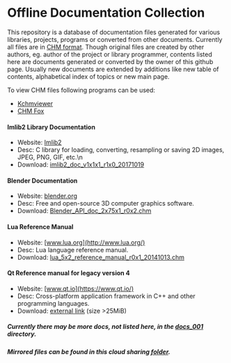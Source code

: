 # Offline Documentation Collection

This repository is a database of documentation files generated for various libraries, projects, programs or converted from other documents.
Currently all files are in [CHM format](https://en.wikipedia.org/wiki/Microsoft_Compiled_HTML_Help).
Though original files are created by other authors, eg. author of the project or library programmer, contents listed here are documents generated or converted by the owner of this github page. Usually new documents are extended by additions like new table of contents, alphabetical index of topics or new main page.

To view CHM files following programs can be used:
- [Kchmviewer](http://www.ulduzsoft.com/kchmviewer)
- [CHM Fox](https://addons.mozilla.org/en-US/firefox/addon/chmfox/)

#### Imlib2 Library Documentation
+ Website: [Imlib2](https://docs.enlightenment.org/api/imlib2/html/)
+ Desc: C library for loading, converting, resampling or saving 2D images, JPEG, PNG, GIF, etc.\n
+ Download: [imlib2_doc_v1x1x1_r1x0_20171019](docs_001/imlib2_doc_v1x1x1_r1x0_20171019.chm)

#### Blender Documentation
+ Website: [blender.org](http://blender.org/)
+ Desc: Free and open-source 3D computer graphics software.
+ Download: [Blender_API_doc_2x75x1_r0x2.chm](docs_001/Blender_API_doc_2x75x1_r0x2.chm)

#### Lua Reference Manual
+ Website: [www.lua.org](http://www.lua.org/)
+ Desc: Lua language reference manual.
+ Download: [lua_5x2_reference_manual_r0x1_20141013.chm](docs_001/lua_5x2_reference_manual_r0x1_20141013.chm)

#### Qt Reference manual for legacy version 4
+ Website: [www.qt.io](https://www.qt.io/)
+ Desc: Cross-platform application framework in C++ and other programming languages.
+ Download: [external link](https://mega.co.nz/#!8N0xxBQR!eIKBd2s7R8WFgKjZC4Ru4awXCzLWNdioi3IL81bE7BI) (size >25MiB)


##### Currently there may be more docs, not listed here, in the [docs_001](docs_001) directory.
##### Mirrored files can be found in this cloud sharing [folder](https://drive.google.com/drive/folders/0BzRpzj5lYe0YaXNoSnlyUGNnWFE?usp=sharing).
